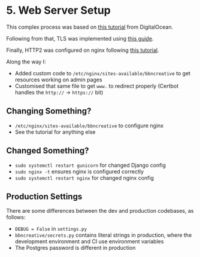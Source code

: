 # 5. Web Server Setup

This complex process was based on [this tutorial](https://www.digitalocean.com/community/tutorials/how-to-set-up-django-with-postgres-nginx-and-gunicorn-on-ubuntu-18-04) from DigitalOcean.

Following from that, TLS was implemented using [this guide](https://www.digitalocean.com/community/tutorials/how-to-secure-nginx-with-let-s-encrypt-on-ubuntu-18-04).

Finally, HTTP2 was configured on nginx following [this tutorial](https://www.digitalocean.com/community/tutorials/how-to-set-up-nginx-with-http-2-support-on-ubuntu-18-04#step-1-%E2%80%94-enabling-http2-support).

Along the way I:
- Added custom code to `/etc/nginx/sites-available/bbncreative` to get resources working on admin pages
- Customised that same file to get `www.` to redirect properly (Certbot handles the `http://` -> `https://` bit)

## Changing Something?
- `/etc/nginx/sites-available/bbncreative` to configure nginx
- See the tutorial for anything else

## Changed Something?
- `sudo systemctl restart gunicorn` for changed Django config
- `sudo nginx -t` ensures nginx is configured correctly
- `sudo systemctl restart nginx` for changed nginx config

## Production Settings
There are some differences between the dev and production codebases, as follows:
- `DEBUG = False` in `settings.py`
- `bbncreative/secrets.py` contains literal strings in production, where the development environment and CI use environment variables
- The Postgres password is different in production
